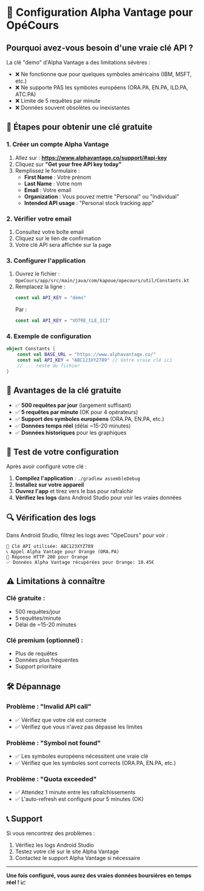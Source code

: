 # 🔑 Configuration Alpha Vantage pour OpéCours

## Pourquoi avez-vous besoin d'une vraie clé API ?

La clé "demo" d'Alpha Vantage a des limitations sévères :
- ❌ Ne fonctionne que pour quelques symboles américains (IBM, MSFT, etc.)
- ❌ Ne supporte PAS les symboles européens (ORA.PA, EN.PA, ILD.PA, ATC.PA)
- ❌ Limite de 5 requêtes par minute
- ❌ Données souvent obsolètes ou inexistantes

## 📝 Étapes pour obtenir une clé gratuite

### 1. Créer un compte Alpha Vantage

1. Allez sur : **https://www.alphavantage.co/support/#api-key**
2. Cliquez sur **"Get your free API key today"**
3. Remplissez le formulaire :
   - **First Name** : Votre prénom
   - **Last Name** : Votre nom
   - **Email** : Votre email
   - **Organization** : Vous pouvez mettre "Personal" ou "Individual"
   - **Intended API usage** : "Personal stock tracking app"

### 2. Vérifier votre email

1. Consultez votre boîte email
2. Cliquez sur le lien de confirmation
3. Votre clé API sera affichée sur la page

### 3. Configurer l'application

1. Ouvrez le fichier : `OpeCours/app/src/main/java/com/kapoue/opecours/util/Constants.kt`
2. Remplacez la ligne :
   ```kotlin
   const val API_KEY = "demo"
   ```
   Par :
   ```kotlin
   const val API_KEY = "VOTRE_CLE_ICI"
   ```

### 4. Exemple de configuration

```kotlin
object Constants {
    const val BASE_URL = "https://www.alphavantage.co/"
    const val API_KEY = "ABC123XYZ789" // Votre vraie clé ici
    // ... reste du fichier
}
```

## 🎯 Avantages de la clé gratuite

- ✅ **500 requêtes par jour** (largement suffisant)
- ✅ **5 requêtes par minute** (OK pour 4 opérateurs)
- ✅ **Support des symboles européens** (ORA.PA, EN.PA, etc.)
- ✅ **Données temps réel** (délai ~15-20 minutes)
- ✅ **Données historiques** pour les graphiques

## 🚀 Test de votre configuration

Après avoir configuré votre clé :

1. **Compilez l'application** : `./gradlew assembleDebug`
2. **Installez sur votre appareil**
3. **Ouvrez l'app** et tirez vers le bas pour rafraîchir
4. **Vérifiez les logs** dans Android Studio pour voir les vraies données

## 🔍 Vérification des logs

Dans Android Studio, filtrez les logs avec "OpeCours" pour voir :
```
🔑 Clé API utilisée: ABC123XYZ789
📞 Appel Alpha Vantage pour Orange (ORA.PA)
📡 Réponse HTTP 200 pour Orange
✅ Données Alpha Vantage récupérées pour Orange: 10.45€
```

## ⚠️ Limitations à connaître

### Clé gratuite :
- 500 requêtes/jour
- 5 requêtes/minute
- Délai de ~15-20 minutes

### Clé premium (optionnel) :
- Plus de requêtes
- Données plus fréquentes
- Support prioritaire

## 🛠️ Dépannage

### Problème : "Invalid API call"
- ✅ Vérifiez que votre clé est correcte
- ✅ Vérifiez que vous n'avez pas dépassé les limites

### Problème : "Symbol not found"
- ✅ Les symboles européens nécessitent une vraie clé
- ✅ Vérifiez que les symboles sont corrects (ORA.PA, EN.PA, etc.)

### Problème : "Quota exceeded"
- ✅ Attendez 1 minute entre les rafraîchissements
- ✅ L'auto-refresh est configuré pour 5 minutes (OK)

## 📞 Support

Si vous rencontrez des problèmes :
1. Vérifiez les logs Android Studio
2. Testez votre clé sur le site Alpha Vantage
3. Contactez le support Alpha Vantage si nécessaire

---

**Une fois configuré, vous aurez des vraies données boursières en temps réel ! 📈**